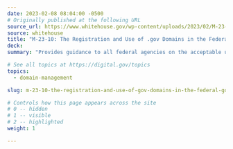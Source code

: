 ```yaml
---
date: 2023-02-08 08:04:00 -0500
# Originally published at the following URL
source_url: https://www.whitehouse.gov/wp-content/uploads/2023/02/M-23-10-DOTGOV-Act-Guidance.pdf
source: whitehouse
title: "M-23-10: The Registration and Use of .gov Domains in the Federal Government"
deck: 
summary: "Provides guidance to all federal agencies on the acceptable use and registration of Internet domain names as required by the DOTGOV Online Trust in Government Act of 2020."

# See all topics at https://digital.gov/topics
topics:
  - domain-management

slug: m-23-10-the-registration-and-use-of-gov-domains-in-the-federal-government

# Controls how this page appears across the site
# 0 -- hidden
# 1 -- visible
# 2 -- highlighted
weight: 1

---
```


